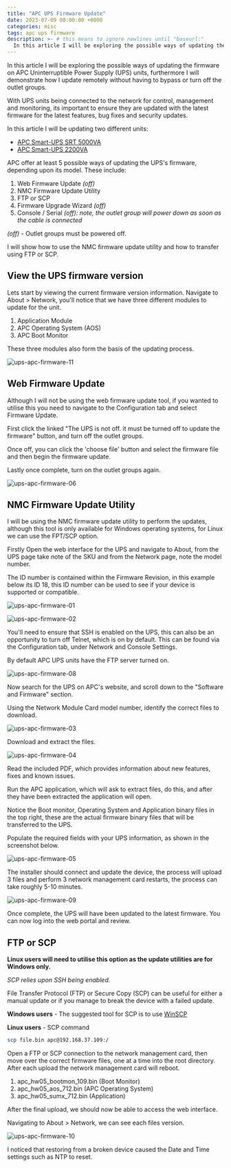 ```yaml
---
title: "APC UPS Firmware Update"
date: 2023-07-09 08:00:00 +0000
categories: misc
tags: apc ups firmware
description: >- # this means to ignore newlines until "baseurl:"
  In this article I will be exploring the possible ways of updating the firmware on APC Uninterruptible Power Supply units, furthermore I will demonstrate how I update remotely without having to bypass or turn off the outlet groups.
---
```


In this article I will be exploring the possible ways of updating the firmware on APC Uninterruptible Power Supply (UPS) units, furthermore I will demonstrate how I update remotely without having to bypass or turn off the outlet groups.

With UPS units being connected to the network for control, management and monitoring, its important to ensure they are updated with the latest firmware for the latest features, bug fixes and security updates.

In this article I will be updating two different units:

* [APC Smart-UPS SRT 5000VA](https://www.apc.com/ae/en/product/SRT5KRMXLI/apc-smartups-srt-5000va-rm-230v/)
* [APC Smart-UPS 2200VA](https://www.apc.com/ae/en/product/SMT2200RMI2U/apc-smartups-line-interactive-2200va-rackmount-2u-230v-8x-iec-c13+1x-iec-c19-outlets-smartslot-avr-lcd/)

APC offer at least 5 possible ways of updating the UPS's firmware, depending upon its model. These include:

1. Web Firmware Update *(off)*
2. NMC Firmware Update Utility
3. FTP or SCP
4. Firmware Upgrade Wizard *(off)*
5. Console / Serial *(off): note, the outlet group will power down as soon as the cable is connected*

*(off)* - Outlet groups must be powered off.

I will show how to use the NMC firmware update utility and how to transfer using FTP or SCP.

## View the UPS firmware version

Lets start by viewing the current firmware version information. Navigate to About > Network, you'll notice that we have three different modules to update for the unit.

1. Application Module
2. APC Operating System (AOS)
3. APC Boot Monitor

These three modules also form the basis of the updating process.

![ups-apc-firmware-11](/assets/images/posts/ups-apc-firmware-11.png)

## Web Firmware Update

Although I will not be using the web firmware update tool, if you wanted to utilise this you need to navigate to the Configuration tab and select Firmware Update.

First click the linked "The UPS is not off. it must be turned off to update the firmware" button, and turn off the outlet groups.

Once off, you can click the 'choose file' button and select the firmware file and then begin the firmware update.

Lastly once complete, turn on the outlet groups again.

![ups-apc-firmware-06](/assets/images/posts/ups-apc-firmware-06.png)

## NMC Firmware Update Utility

I will be using the NMC firmware update utility to perform the updates, although this tool is only available for Windows operating systems, for Linux we can use the FPT/SCP option.

Firstly Open the web interface for the UPS and navigate to About, from the UPS page take note of the SKU and from the Network page, note the model number.

The ID number is contained within the Firmware Revision, in this example below its ID 18, this ID number can be used to see if your device is supported or compatible.

![ups-apc-firmware-01](/assets/images/posts/ups-apc-firmware-01.png)

![ups-apc-firmware-02](/assets/images/posts/ups-apc-firmware-02.png)

You'll need to ensure that SSH is enabled on the UPS, this can also be an opportunity to turn off Telnet, which is on by default. This can be found via the Configuration tab, under Network and Console Settings.

By default APC UPS units have the FTP server turned on.

![ups-apc-firmware-08](/assets/images/posts/ups-apc-firmware-08.png)

Now search for the UPS on APC's website, and scroll down to the "Software and Firmware" section.

Using the Network Module Card model number, identify the correct files to download.

![ups-apc-firmware-03](/assets/images/posts/ups-apc-firmware-03.png)

Download and extract the files.

![ups-apc-firmware-04](/assets/images/posts/ups-apc-firmware-04.png)

Read the included PDF, which provides information about new features, fixes and known issues.

Run the APC application, which will ask to extract files, do this, and after they have been extracted the application will open.

Notice the Boot monitor, Operating System and Application binary files in the top right, these are the actual firmware binary files that will be transferred to the UPS.

Populate the required fields with your UPS information, as shown in the screenshot below.

![ups-apc-firmware-05](/assets/images/posts/ups-apc-firmware-05.png)

The installer should connect and update the device, the process will upload 3 files and perform 3 network management card restarts, the process can take roughly 5-10 minutes.

![ups-apc-firmware-09](/assets/images/posts/ups-apc-firmware-09.png)

Once complete, the UPS will have been updated to the latest firmware. You can now log into the web portal and review.

## FTP or SCP

**Linux users will need to utilise this option as the update utilities are for Windows only.**

*SCP relies upon SSH being enabled.*

File Transfer Protocol (FTP) or Secure Copy (SCP) can be useful for either a manual update or if you manage to break the device with a failed update.

**Windows users** - The suggested tool for SCP is to use [WinSCP](https://winscp.net/eng/index.php)

**Linux users** - SCP command

```bash
scp file.bin apc@192.168.37.109:/
```

Open a FTP or SCP connection to the network management card, then move over the correct firmware files, one at a time into the root directory. After each upload the network management card will reboot.

1. apc_hw05_bootmon_109.bin (Boot Monitor)
2. apc_hw05_aos_712.bin (APC Operating System)
3. apc_hw05_sumx_712.bin (Application)

After the final upload, we should now be able to access the web interface.

Navigating to About > Network, we can see each files version.

![ups-apc-firmware-10](/assets/images/posts/ups-apc-firmware-10.png)

I noticed that restoring from a broken device caused the Date and Time settings such as NTP to reset.
